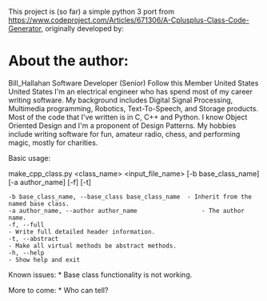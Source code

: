 This project is (so far) a simple python 3 port from https://www.codeproject.com/Articles/671306/A-Cplusplus-Class-Code-Generator, originally developed by:

# About the author:
Bill_Hallahan
Software Developer (Senior)
Follow
this Member
United States United States
I'm an electrical engineer who has spend most of my career writing software. My background includes Digital Signal Processing, Multimedia programming, Robotics, Text-To-Speech, and Storage products. Most of the code that I've written is in C, C++ and Python. I know Object Oriented Design and I'm a proponent of Design Patterns.
My hobbies include writing software for fun, amateur radio, chess, and performing magic, mostly for charities.

Basic usage:

make_cpp_class.py <class_name> <input_file_name> [-b base_class_name] [-a author_name] [-f] [-t]

	-b base_class_name, --base_class base_class_name  - Inherit from the named base class.
	-a author_name, --author author_name                  - The author name.
	-f, --full                                                                   - Write full detailed header information.
	-t, --abstract                                                           - Make all virtual methods be abstract methods.
	-h, --help                                                                - Show help and exit

Known issues:
	* Base class functionality is not working.


More to come:
	* Who can tell?